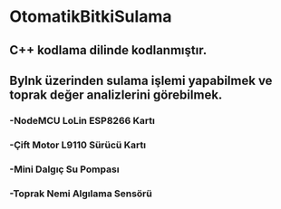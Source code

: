# OtomatikBitkiSulama

## C++ kodlama dilinde kodlanmıştır.
## Bylnk üzerinden sulama işlemi yapabilmek ve toprak değer analizlerini görebilmek.

	
### -NodeMCU LoLin ESP8266 Kartı
### -Çift Motor L9110 Sürücü Kartı
### -Mini Dalgıç Su Pompası 
### -Toprak Nemi Algılama Sensörü
